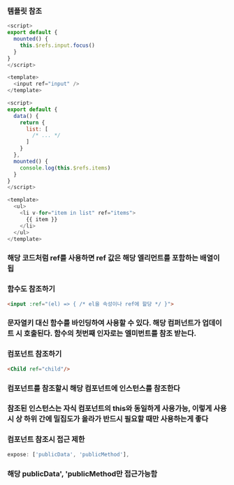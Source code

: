 ### 템플릿 참조

```js
<script>
export default {
  mounted() {
    this.$refs.input.focus()
  }
}
</script>

<template>
  <input ref="input" />
</template>
```

```js
<script>
export default {
  data() {
    return {
      list: [
        /* ... */
      ]
    }
  },
  mounted() {
    console.log(this.$refs.items)
  }
}
</script>

<template>
  <ul>
    <li v-for="item in list" ref="items">
      {{ item }}
    </li>
  </ul>
</template>
```
### 해당 코드처럼 ref를 사용하면 ref 값은 해당 엘리먼트를 포함하는 배열이 됩


### 함수도 참조하기
```html
<input :ref="(el) => { /* el을 속성이나 ref에 할당 */ }">
```
### 문자열키 대신 함수를 바인딩하여 사용할 수 있다. 해당 컴퍼넌트가 업데이트 시 호출된다. 함수의 첫번째 인자로는 엘미번트를 참조 받는다.

### 컴포넌트 참조하기

```html
<Child ref="child"/>
```

### 컴포넌트를 참조할시 해당 컴포넌트에 인스턴스를 참조한다
### 참조된 인스턴스는 자식 컴포넌트의 this와 동일하게 사용가능, 이렇게 사용시 상 하위 간에 밀집도가 올라가 반드시 필요할 때만 사용하는게 좋다

### 컴포넌트 참조시 접근 제한
```js
expose: ['publicData', 'publicMethod'],
```

### 해당 publicData', 'publicMethod만 접근가능함